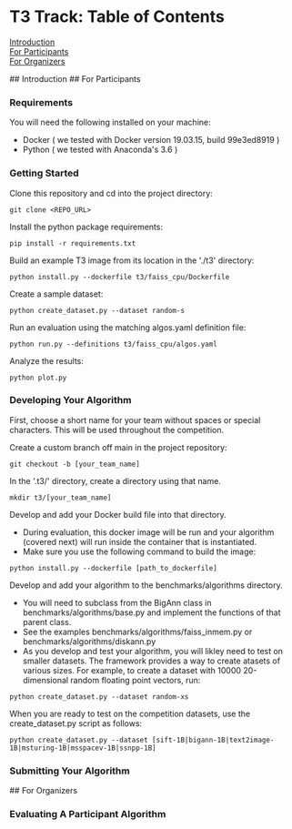 # T3 Track: Table of Contents  
[Introduction](#introduction)  
[For Participants](#for_participants)  
[For Organizers](#for_organizers)  
   
<a name="introduction"/>
## Introduction

<a name="for_participants"/>
## For Participants

### Requirements

You will need the following installed on your machine:
* Docker ( we tested with Docker version 19.03.15, build 99e3ed8919 )
* Python ( we tested with Anaconda's 3.6 )

### Getting Started

Clone this repository and cd into the project directory:
```
git clone <REPO_URL>
```
Install the python package requirements:
```
pip install -r requirements.txt
```
Build an example T3 image from its location in the './t3' directory:
```
python install.py --dockerfile t3/faiss_cpu/Dockerfile
```
Create a sample dataset:
```
python create_dataset.py --dataset random-s
```
Run an evaluation using the matching algos.yaml definition file:
```
python run.py --definitions t3/faiss_cpu/algos.yaml
```
Analyze the results:
```
python plot.py 
```

### Developing Your Algorithm

First, choose a short name for your team without spaces or special characters.  This will be used throughout the competition.

Create a custom branch off main in the project repository:
```
git checkout -b [your_team_name]
```
In the '.t3/' directory, create a directory using that name.
```
mkdir t3/[your_team_name]
```
Develop and add your Docker build file into that directory.
* During evaluation, this docker image will be run and your algorithm (covered next) will run inside the container that is instantiated.
* Make sure you use the following command to build the image:
```
python install.py --dockerfile [path_to_dockerfile]
```
Develop and add your algorithm to the benchmarks/algorithms directory.
* You will need to subclass from the BigAnn class in benchmarks/algorithms/base.py and implement the functions of that parent class.
* See the examples benchmarks/algorithms/faiss_inmem.py or benchmarks/algorithms/diskann.py
* As you develop and test your algorithm, you will likley need to test on smaller datasets.  The framework provides a way to create atasets of various sizes.  For example, to create a dataset with 10000 20-dimensional random floating point vectors, run:
```
python create_dataset.py --dataset random-xs
```
When you are ready to test on the competition datasets, use the create_dataset.py script as follows:
```
python create_dataset.py --dataset [sift-1B|bigann-1B|text2image-1B|msturing-1B|msspacev-1B|ssnpp-1B]
```

### Submitting Your Algorithm


<a name="for_organizers"/>
## For Organizers

### Evaluating A Participant Algorithm


